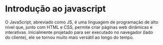 # Introdução ao javascript

O JavaScript, abreviado como JS, é uma linguagem de programação de alto nível que, junto com HTML e CSS, permite criar páginas web dinâmicas e interativas. Inicialmente projetado para ser executado no navegador (lado do cliente), ele se tornou muito mais versátil ao longo do tempo.
